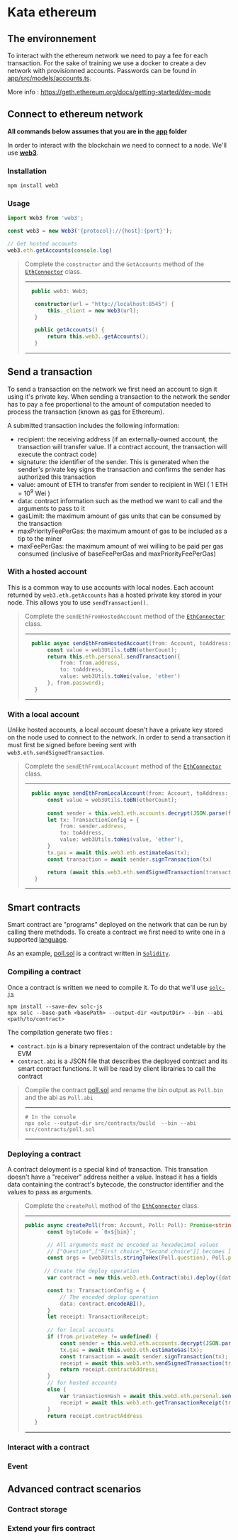 # Kata ethereum

## The environnement

To interact with the ethereum network we need to pay a fee for each transaction. For the sake of training we use a docker to create a dev network with provisionned accounts. Passwords can be found in [app/src/models/accounts.ts](./app/src/models/accounts.ts).

More info : https://geth.ethereum.org/docs/getting-started/dev-mode

## Connect to ethereum network

**All commands below assumes that you are in the [app](./app) folder**

In order to interact with the blockchain we need to connect to a node. We'll use **[web3](https://github.com/ChainSafe/web3.js)**.

### Installation
```
npm install web3
```

### Usage
```typescript
import Web3 from 'web3';

const web3 = new Web3('{protocol}://{host}:{port}');

// Get hosted accounts
web3.eth.getAccounts(console.log) 
```  

>Complete the `constructor` and the `GetAccounts` method of the [`EthConnector`](./app/src/services/eth-connector.ts) class.
>
>----------
>```typescript
>   public web3: Web3;
>
>    constructor(url = "http://localhost:8545") {
>        this._client = new Web3(url);
>    }
>
>    public getAccounts() {
>        return this.web3..getAccounts();
>    }
>```
>----------


## Send a transaction

To send a transaction on the network we first need an account to sign it using it's private key. When sending a transaction to the network the sender has to pay a fee proportional to the amount of computation needed to process the transaction (known as [gas](https://ethereum.org/en/developers/docs/gas) for Ethereum). 

A submitted transaction includes the following information:

* recipient: the receiving address (if an externally-owned account, the transaction will transfer value. If a contract account, the transaction will execute the contract code)
* signature: the identifier of the sender. This is generated when the sender's private key signs the transaction and confirms the sender has authorized this transaction
* value: amount of ETH to transfer from sender to recipient in WEI ( $1$ ETH = $10^9$ Wei )
* data: contract information such as the method we want to call and the arguments to pass to it
* gasLimit: the maximum amount of gas units that can be consumed by the transaction
* maxPriorityFeePerGas: the maximum amount of gas to be included as a tip to the miner
* maxFeePerGas: the maximum amount of wei willing to be paid per gas consumed (inclusive of baseFeePerGas and maxPriorityFeePerGas)


### With a hosted account

This is a common way to use accounts with local nodes. Each account returned by `web3.eth.getAccounts` has a hosted private key stored in your node. This allows you to use `sendTransaction()`.

>Complete the `sendEthFromHostedAccount` method of the [`EthConnector`](./app/src/services/eth-connector.ts) class.
>
>----------
>```typescript
>   public async sendEthFromHostedAccount(from: Account, toAddress: string, etherCount: number): Promise<string> {
>        const value = web3Utils.toBN(etherCount);
>        return this.eth.personal.sendTransaction({
>            from: from.address,
>            to: toAddress,
>            value: web3Utils.toWei(value, 'ether')
>        }, from.password);
>    }
>```
>----------

### With a local account

Unlike hosted accounts, a local account doesn't have a private key stored on the node used to connect to the network. In order to send a transaction it must first be signed before beeing sent with `web3.eth.sendSignedTransaction`.

>Complete the `sendEthFromLocalAccount` method of the [`EthConnector`](./app/src/services/eth-connector.ts) class.
>
>----------
>```typescript
>   public async sendEthFromLocalAccount(from: Account, toAddress: string, etherCount: number): Promise<string> {
>        const value = web3Utils.toBN(etherCount);
>                
>        const sender = this.web3.eth.accounts.decrypt(JSON.parse(from.privateKey), from.password)
>        let tx: TransactionConfig = {
>            from: sender.address,
>            to: toAddress,           
>            value: web3Utils.toWei(value, 'ether'),
>        }
>        tx.gas = await this.web3.eth.estimateGas(tx);
>        const transaction = await sender.signTransaction(tx)
>
>        return (await this.web3.eth.sendSignedTransaction(transaction.rawTransaction)).transactionHash;
>    }
>```
>----------

## Smart contracts

Smart contract are "programs" deployed on the network that can be run by calling there methdods.
To create a contract we first need to write one in a supported [language](https://ethereum.org/en/developers/docs/smart-contracts/languages/). 

As an example, [poll.sol](./app/src/contracts/poll.sol) is a contract written in [`Solidity`](https://docs.soliditylang.org/en/latest/index.html).

### Compiling a contract

Once a contract is written we need to compile it. To do that we'll use [`solc-js`](https://github.com/ethereum/solc-js)

```console
npm install --save-dev solc-js
npx solc --base-path <basePath> --output-dir <outputDir> --bin --abi <path/to/contract>
```

The compilation generate two files :
*  `contract.bin` is a binary representaion of the contract undetable by the EVM
*  `contract.abi` is a JSON file that describes the deployed contract and its smart contract functions. It will be read by client librairies to call the contract 


>Compile the contract [poll.sol](./app/src/contracts/poll.sol) and rename the bin output as `Poll.bin` and the abi as `Poll.abi`
>
>----------
>```console
> # In the console
>npx solc --output-dir src/contracts/build  --bin --abi src/contracts/poll.sol
>```
>----------

### Deploying a contract

A contract deloyment is a special kind of transaction. This transation doesn't have a "receiver" address neither a value. Instead it has a fields data containing the contract's bytecode, the constructor identifier and the values to pass as arguments.

>Complete the `createPoll` method of the [`EthConnector`](./app/src/services/eth-connector.ts) class.
>
>----------
>```typescript
>public async createPoll(from: Account, Poll: Poll): Promise<string> {
>        const byteCode = `0x${bin}`;
>
>        // All arguments must be encoded as hexadecimal values
>        // ["Question",["First choice","Second choice"]] becomes [ '0x5175657374696f6e', [ '0x46697273742063686f696365', 0x5365636f6e642063686f696365' ]]
>        const args = [web3Utils.stringToHex(Poll.question), Poll.proposals.map(proposal => web3Utils.stringToHex(proposal.name))];
>        
>       // Create the deploy operation
>        var contract = new this.web3.eth.Contract(abi).deploy({data:byteCode,arguments:args})
>
>        const tx: TransactionConfig = {
>            // The encoded deploy operation
>            data: contract.encodeABI(),
>        }
>        let receipt: TransactionReceipt;
>        
>        // for local accounts
>        if (from.privateKey != undefined) {
>            const sender = this.web3.eth.accounts.decrypt(JSON.parse(from.privateKey), from.password);
>            tx.gas = await this.web3.eth.estimateGas(tx);
>            const transaction = await sender.signTransaction(tx);
>            receipt = await this.web3.eth.sendSignedTransaction(transaction.rawTransaction);
>            return receipt.contractAddress;
>        }
>        // for hosted accounts
>        else {
>            var transactionHash = await this.web3.eth.personal.sendTransaction(tx, from.password);
>            receipt = await this.web3.eth.getTransactionReceipt(transactionHash);
>        }
>        return receipt.contractAddress
>    }
>```
>----------

### Interact with a contract



### Event

## Advanced contract scenarios

### Contract storage

### Extend your firs contract